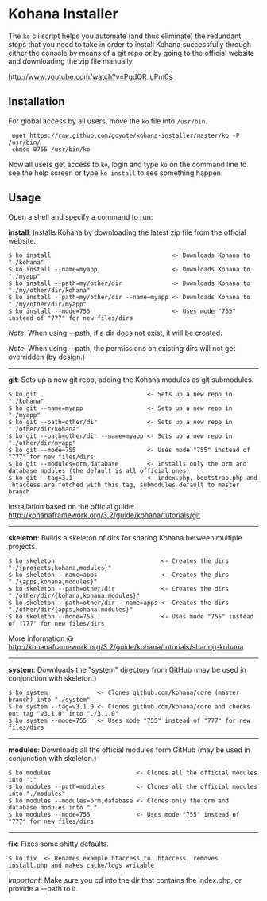 # Kohana Installer

The `ko` cli script helps you automate (and thus eliminate) the redundant steps that you need to take in order to install Kohana successfully through either the console by means of a git repo or by going to the official website and downloading the zip file manually.

http://www.youtube.com/watch?v=PgdQR_uPm0s

## Installation

For global access by all users, move the `ko` file into `/usr/bin`.

     wget https://raw.github.com/goyote/kohana-installer/master/ko -P /usr/bin/
     chmod 0755 /usr/bin/ko

Now all users get access to `ko`, login and type `ko` on the command line to see the help screen or type `ko install` to see something happen.

## Usage

Open a shell and specify a command to run:

**install**: Installs Kohana by downloading the latest zip file from the official website.

    $ ko install                                  <- Downloads Kohana to "./kohana"
    $ ko install --name=myapp                     <- Downloads Kohana to "./myapp"
    $ ko install --path=my/other/dir              <- Downloads Kohana to "./my/other/dir/kohana"
    $ ko install --path=my/other/dir --name=myapp <- Downloads Kohana to "./my/other/dir/myapp"
    $ ko install --mode=755                       <- Uses mode "755" instead of "777" for new files/dirs

*Note*: When using --path, if a dir does not exist, it will be created.

*Note*: When using --path, the permissions on existing dirs will not get overridden (by design.)

***

**git**: Sets up a new git repo, adding the Kohana modules as git submodules.

    $ ko git                               <- Sets up a new repo in "./kohana"
    $ ko git --name=myapp                  <- Sets up a new repo in "./myapp"
    $ ko git --path=other/dir              <- Sets up a new repo in "./other/dir/kohana"
    $ ko git --path=other/dir --name=myapp <- Sets up a new repo in "./other/dir/myapp"
    $ ko git --mode=755                    <- Uses mode "755" instead of "777" for new files/dirs
    $ ko git --modules=orm,database        <- Installs only the orm and database modules (the default is all official ones)
    $ ko git --tag=3.1                     <- index.php, bootstrap.php and .htaccess are fetched with this tag, submodules default to master branch

Installation based on the official guide: http://kohanaframework.org/3.2/guide/kohana/tutorials/git

***

**skeleton**: Builds a skeleton of dirs for sharing Kohana between multiple projects.

    $ ko skeleton                              <- Creates the dirs "./{projects,kohana,modules}"
    $ ko skeleton --name=apps                  <- Creates the dirs "./{apps,kohana,modules}"
    $ ko skeleton --path=other/dir             <- Creates the dirs "./other/dir/{kohana,kohana,modules}"
    $ ko skeleton --path=other/dir --name=apps <- Creates the dirs "./other/dir/{apps,kohana,modules}"
    $ ko skeleton --mode=755                   <- Uses mode "755" instead of "777" for new files/dirs

More information @ http://kohanaframework.org/3.2/guide/kohana/tutorials/sharing-kohana

***

**system**: Downloads the "system" directory from GitHub (may be used in conjunction with skeleton.)

    $ ko system              <- Clones github.com/kohana/core (master branch) into "./system"
    $ ko system --tag=v3.1.0 <- Clones github.com/kohana/core and checks out tag "v3.1.0" into "./3.1.0"
    $ ko system --mode=755   <- Uses mode "755" instead of "777" for new files/dirs

***

**modules**: Downloads all the official modules form GitHub (may be used in conjunction with skeleton.)

    $ ko modules                        <- Clones all the official modules into "."
    $ ko modules --path=modules         <- Clones all the official modules into "./modules"
    $ ko modules --modules=orm,database <- Clones only the orm and database modules into "."
    $ ko modules --mode=755             <- Uses mode "755" instead of "777" for new files/dirs

***

**fix**: Fixes some shitty defaults.

    $ ko fix  <- Renames example.htaccess to .htaccess, removes install.php and makes cache/logs writable

*Important*: Make sure you cd into the dir that contains the index.php, or provide a --path to it.
